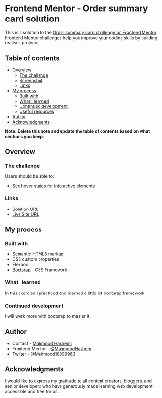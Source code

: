 # Frontend Mentor - Order summary card solution

This is a solution to the [Order summary card challenge on Frontend Mentor](https://www.frontendmentor.io/challenges/order-summary-component-QlPmajDUj). Frontend Mentor challenges help you improve your coding skills by building realistic projects. 

## Table of contents

- [Overview](#overview)
  - [The challenge](#the-challenge)
  - [Screenshot](#screenshot)
  - [Links](#links)
- [My process](#my-process)
  - [Built with](#built-with)
  - [What I learned](#what-i-learned)
  - [Continued development](#continued-development)
  - [Useful resources](#useful-resources)
- [Author](#author)
- [Acknowledgments](#acknowledgments)

**Note: Delete this note and update the table of contents based on what sections you keep.**

## Overview

### The challenge

Users should be able to:

- See hover states for interactive elements

### Links

- [Solution URL](https://github.com/MahmoodHashem/Mentor-Challanges/tree/main/order-summary)
- [Live Site URL](https://mahmoodhashem.github.io/Mentor-Challanges/order-summary/index.html)

## My process

### Built with

- Semantic HTML5 markup
- CSS custom properties
- Flexbox
- [Bootsrap](https://getbootstrap.com/) - CSS Framework


### What I learned

In this exercise I practiced and learned a little bit bootsrap framework


### Continued development

I will work more with bootsrap to master it. 

## Author

- Contact - [Mahmood Hashemi](https://t.me/shahmahmood)
- Frontend Mentor - [@MahmoodHashem](https://www.frontendmentor.io/profile/MahmoodHasheme)
- Twitter - [@Mahmood18999963](https://twitter.com/Mahmood18999963)


## Acknowledgments

I would like to express my gratitude to all content creators, bloggers, and senior developers who have generously made learning web development accessible and free for us. 